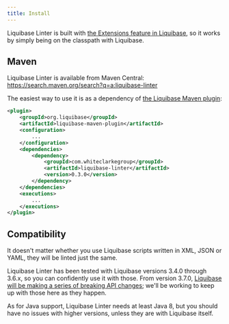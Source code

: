 ```yaml
---
title: Install
---
```


Liquibase Linter is built with [the Extensions feature in Liquibase](https://liquibase.jira.com/wiki/spaces/CONTRIB/overview), so it works by simply being on the classpath with Liquibase.

## Maven

Liquibase Linter is available from Maven Central:
https://search.maven.org/search?q=a:liquibase-linter

The easiest way to use it is as a dependency of [the Liquibase Maven plugin](http://www.liquibase.org/documentation/maven/):

```xml
<plugin>
    <groupId>org.liquibase</groupId>
    <artifactId>liquibase-maven-plugin</artifactId>
    <configuration>
        ...
    </configuration>
    <dependencies>
        <dependency>
            <groupId>com.whiteclarkegroup</groupId>
            <artifactId>liquibase-linter</artifactId>
            <version>0.3.0</version>
        </dependency>
    </dependencies>
    <executions>
        ...
    </executions>
</plugin>
```

## Compatibility

It doesn't matter whether you use Liquibase scripts written in XML, JSON or YAML, they will be linted just the same.

Liquibase Linter has been tested with Liquibase versions 3.4.0 through 3.6.x, so you can confidently use it with those. From version 3.7.0, [Liquibase will be making a series of breaking API changes](https://www.liquibase.org/2018/04/liquibase-3-6-0-released.html#looking-forward-api-changes); we'll be working to keep up with those here as they happen.

As for Java support, Liquibase Linter needs at least Java 8, but you should have no issues with higher versions, unless they are with Liquibase itself.

